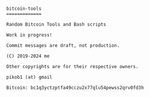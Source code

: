 	bitcoin-tools
	=============

	Random Bitcoin Tools and Bash scripts

	Work in progress!

	Commit messages are draft, not production.

	(C) 2019-2024 me

	Other copyrights are for their respective owners.

	pikob1 (at) gmail

	Bitcoin: bc1q3yctzptfa49cczu2x77qlu54pewss2qrv0fd3h
